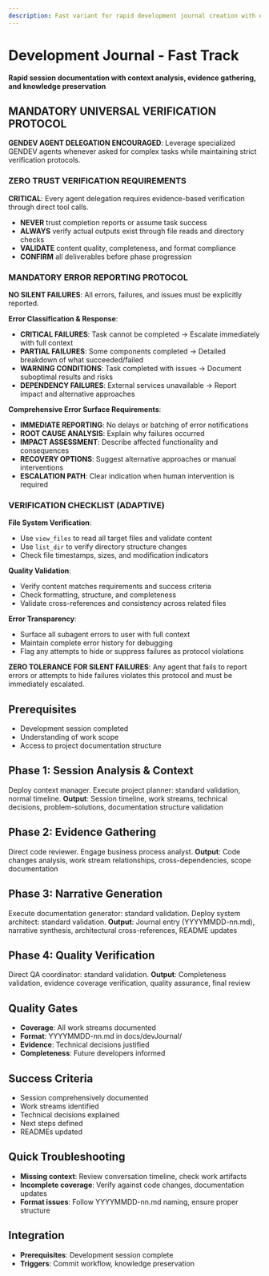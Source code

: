 ```yaml
---
description: Fast variant for rapid development journal creation with essential documentation and knowledge capture
---
```


# Development Journal - Fast Track

**Rapid session documentation with context analysis, evidence gathering, and knowledge preservation**

## MANDATORY UNIVERSAL VERIFICATION PROTOCOL

**GENDEV AGENT DELEGATION ENCOURAGED**: Leverage specialized GENDEV agents whenever asked for complex tasks while maintaining strict verification protocols.

### ZERO TRUST VERIFICATION REQUIREMENTS
**CRITICAL**: Every agent delegation requires evidence-based verification through direct tool calls.
- **NEVER** trust completion reports or assume task success
- **ALWAYS** verify actual outputs exist through file reads and directory checks
- **VALIDATE** content quality, completeness, and format compliance
- **CONFIRM** all deliverables before phase progression

### MANDATORY ERROR REPORTING PROTOCOL
**NO SILENT FAILURES**: All errors, failures, and issues must be explicitly reported.

**Error Classification & Response**:
- **CRITICAL FAILURES**: Task cannot be completed → Escalate immediately with full context
- **PARTIAL FAILURES**: Some components completed → Detailed breakdown of what succeeded/failed
- **WARNING CONDITIONS**: Task completed with issues → Document suboptimal results and risks
- **DEPENDENCY FAILURES**: External services unavailable → Report impact and alternative approaches

**Comprehensive Error Surface Requirements**:
- **IMMEDIATE REPORTING**: No delays or batching of error notifications
- **ROOT CAUSE ANALYSIS**: Explain why failures occurred
- **IMPACT ASSESSMENT**: Describe affected functionality and consequences
- **RECOVERY OPTIONS**: Suggest alternative approaches or manual interventions
- **ESCALATION PATH**: Clear indication when human intervention is required

### VERIFICATION CHECKLIST (ADAPTIVE)
**File System Verification**:
- Use `view_files` to read all target files and validate content
- Use `list_dir` to verify directory structure changes
- Check file timestamps, sizes, and modification indicators

**Quality Validation**:
- Verify content matches requirements and success criteria
- Check formatting, structure, and completeness
- Validate cross-references and consistency across related files

**Error Transparency**:
- Surface all subagent errors to user with full context
- Maintain complete error history for debugging
- Flag any attempts to hide or suppress failures as protocol violations

**ZERO TOLERANCE FOR SILENT FAILURES**: Any agent that fails to report errors or attempts to hide failures violates this protocol and must be immediately escalated.

## Prerequisites

- Development session completed
- Understanding of work scope
- Access to project documentation structure

## Phase 1: Session Analysis & Context

Deploy context manager.
Execute project planner: standard validation, normal timeline.
**Output**: Session timeline, work streams, technical decisions, problem-solutions, documentation structure validation

## Phase 2: Evidence Gathering

Direct code reviewer.
Engage business process analyst.
**Output**: Code changes analysis, work stream relationships, cross-dependencies, scope documentation

## Phase 3: Narrative Generation

Execute documentation generator: standard validation.
Deploy system architect: standard validation.
**Output**: Journal entry (YYYYMMDD-nn.md), narrative synthesis, architectural cross-references, README updates

## Phase 4: Quality Verification

Direct QA coordinator: standard validation.
**Output**: Completeness validation, evidence coverage verification, quality assurance, final review

## Quality Gates

- **Coverage**: All work streams documented
- **Format**: YYYYMMDD-nn.md in docs/devJournal/
- **Evidence**: Technical decisions justified
- **Completeness**: Future developers informed

## Success Criteria

- Session comprehensively documented
- Work streams identified
- Technical decisions explained
- Next steps defined
- READMEs updated

## Quick Troubleshooting

- **Missing context**: Review conversation timeline, check work artifacts
- **Incomplete coverage**: Verify against code changes, documentation updates
- **Format issues**: Follow YYYYMMDD-nn.md naming, ensure proper structure

## Integration

- **Prerequisites**: Development session complete
- **Triggers**: Commit workflow, knowledge preservation